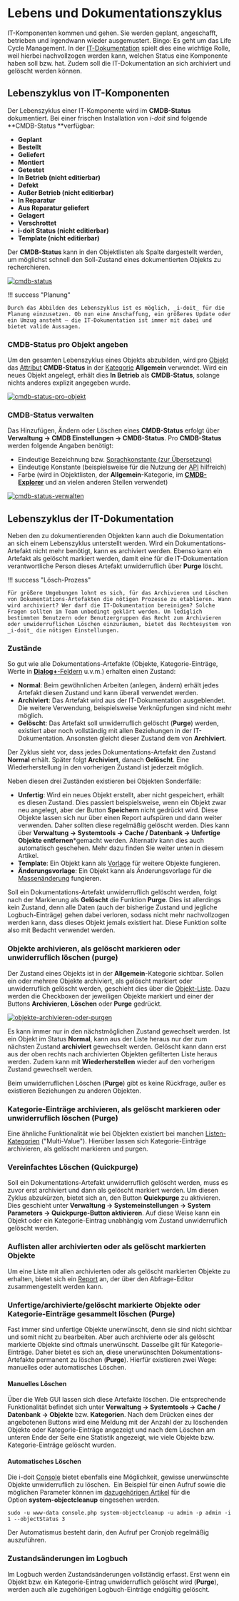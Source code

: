 # Lebens und Dokumentationszyklus

IT-Komponenten kommen und gehen. Sie werden geplant, angeschafft, betrieben und irgendwann wieder ausgemustert. Bingo: Es geht um das Life Cycle Management. In der [IT-Dokumentation](../glossar.md) spielt dies eine wichtige Rolle, weil hierbei nachvollzogen werden kann, welchen Status eine Komponente haben soll bzw. hat. Zudem soll die IT-Dokumentation an sich archiviert und gelöscht werden können.

Lebenszyklus von IT-Komponenten
-------------------------------

Der Lebenszyklus einer IT-Komponente wird im **CMDB-Status** dokumentiert. Bei einer frischen Installation von _i-doit_ sind folgende **CMDB-Status **verfügbar:

*   **Geplant**
*   **Bestellt**
*   **Geliefert**
*   **Montiert**
*   **Getestet**
*   **In Betrieb (nicht editierbar)**
*   **Defekt**
*   **Außer Betrieb (nicht editierbar)**
*   **In Reparatur**
*   **Aus Reparatur geliefert**
*   **Gelagert**
*   **Verschrottet**
*   **i-doit Status (nicht editierbar)**
*   **Template (nicht editierbar)**

Der **CMDB-Status** kann in den Objektlisten als Spalte dargestellt werden, um möglichst schnell den Soll-Zustand eines dokumentierten Objekts zu recherchieren.

[![cmdb-status](../assets/images/grundlagen/lebens-und-dokumentationszyklus/1-lud.png)](../assets/images/grundlagen/lebens-und-dokumentationszyklus/1-lud.png)

!!! success "Planung"

    Durch das Abbilden des Lebenszyklus ist es möglich, _i-doit_ für die Planung einzusetzen. Ob nun eine Anschaffung, ein größeres Update oder ein Umzug ansteht – die IT-Dokumentation ist immer mit dabei und bietet valide Aussagen.

### CMDB-Status pro Objekt angeben

Um den gesamten Lebenszyklus eines Objekts abzubilden, wird pro [Objekt](../glossar.md) das [Attribut](../glossar.md) **CMDB-Status** in der [Kategorie](../glossar.md) **Allgemein** verwendet. Wird ein neues Objekt angelegt, erhält dies **In Betrieb** als **CMDB-Status**, solange nichts anderes explizit angegeben wurde.

[![cmdb-status-pro-objekt](../assets/images/grundlagen/lebens-und-dokumentationszyklus/2-lud.png)](../assets/images/grundlagen/lebens-und-dokumentationszyklus/2-lud.png)

### CMDB-Status verwalten

Das Hinzufügen, Ändern oder Löschen eines **CMDB-Status** erfolgt über **Verwaltung → CMDB Einstellungen → CMDB-Status**. Pro **CMDB-Status** werden folgende Angaben benötigt:
<!---Todo: Fixme--->
*   Eindeutige Bezeichnung bzw. [Sprachkonstante (zur Übersetzung)](/pages/viewpage.action?pageId=37781507)
*   Eindeutige Konstante (beispielsweise für die Nutzung der [API](/pages/viewpage.action?pageId=7831613) hilfreich)
*   Farbe (wird in Objektlisten, der **Allgemein**\-Kategorie, im [**CMDB-Explorer**](/display/de/CMDB-Explorer) und an vielen anderen Stellen verwendet)

[![cmdb-status-verwalten](../assets/images/grundlagen/lebens-und-dokumentationszyklus/3-lud.png)](../assets/images/grundlagen/lebens-und-dokumentationszyklus/3-lud.png)

Lebenszyklus der IT-Dokumentation
---------------------------------

Neben den zu dokumentierenden Objekten kann auch die Dokumentation an sich einem Lebenszyklus unterstellt werden. Wird ein Dokumentations-Artefakt nicht mehr benötigt, kann es archiviert werden. Ebenso kann ein Artefakt als gelöscht markiert werden, damit eine für die IT-Dokumentation verantwortliche Person dieses Artefakt unwiderruflich über **Purge** löscht.

!!! success "Lösch-Prozess"

    Für größere Umgebungen lohnt es sich, für das Archivieren und Löschen von Dokumentations-Artefakten die nötigen Prozesse zu etablieren. Wann wird archiviert? Wer darf die IT-Dokumentation bereinigen? Solche Fragen sollten im Team unbedingt geklärt werden. Um lediglich bestimmten Benutzern oder Benutzergruppen das Recht zum Archivieren oder unwiderruflichen Löschen einzuräumen, bietet das Rechtesystem von _i-doit_ die nötigen Einstellungen.

### Zustände

So gut wie alle Dokumentations-Artefakte (Objekte, Kategorie-Einträge, Werte in [**Dialog+**\-Feldern](dialog-admin.md) u.v.m.) erhalten einen Zustand:

*   **Normal**: Beim gewöhnlichen Arbeiten (anlegen, ändern) erhält jedes Artefakt diesen Zustand und kann überall verwendet werden.
*   **Archiviert**: Das Artefakt wird aus der IT-Dokumentation ausgeblendet. Die weitere Verwendung, beispielsweise Verknüpfungen sind nicht mehr möglich.
*   **Gelöscht**: Das Artefakt soll unwiderruflich gelöscht (**Purge**) werden, existiert aber noch vollständig mit allen Beziehungen in der IT-Dokumentation. Ansonsten gleicht dieser Zustand dem von **Archiviert**.

Der Zyklus sieht vor, dass jedes Dokumentations-Artefakt den Zustand **Normal** erhält. Später folgt **Archiviert**, danach **Gelöscht**. Eine Wiederherstellung in den vorherigen Zustand ist jederzeit möglich.

Neben diesen drei Zuständen existieren bei Objekten Sonderfälle:
<!---Todo: Fixme--->
*   **Unfertig**: Wird ein neues Objekt erstellt, aber nicht gespeichert, erhält es diesen Zustand. Dies passiert beispielsweise, wenn ein Objekt zwar neu angelegt, aber der Button **Speichern** nicht gedrückt wird. Diese Objekte lassen sich nur über einen Report aufspüren und dann weiter verwenden. Daher sollten diese regelmäßig gelöscht werden. Dies kann über **Verwaltung → Systemtools → Cache / Datenbank → Unfertige Objekte entfernen***gemacht werden. Alternativ kann dies auch automatisch geschehen. Mehr dazu finden Sie weiter unten in diesem Artikel.
*   **Template**: Ein Objekt kann als [Vorlage](/display/de/Templates) für weitere Objekte fungieren.
*   **Änderungsvorlage**: Ein Objekt kann als Änderungsvorlage für die [Massenänderung](/pages/viewpage.action?pageId=20250697) fungieren.

Soll ein Dokumentations-Artefakt unwiderruflich gelöscht werden, folgt nach der Markierung als **Gelöscht** die Funktion **Purge**. Dies ist allerdings kein Zustand, denn alle Daten (auch der bisherige Zustand und jegliche Logbuch-Einträge) gehen dabei verloren, sodass nicht mehr nachvollzogen werden kann, dass dieses Objekt jemals existiert hat. Diese Funktion sollte also mit Bedacht verwendet werden.

### Objekte archivieren, als gelöscht markieren oder unwiderruflich löschen (purge)

Der Zustand eines Objekts ist in der **Allgemein**\-Kategorie sichtbar. Sollen ein oder mehrere Objekte archiviert, als gelöscht markiert oder unwiderruflich gelöscht werden, geschieht dies über die [Objekt-Liste](objekt-liste/index.md). Dazu werden die Checkboxen der jeweiligen Objekte markiert und einer der Buttons **Archivieren**, **Löschen** oder **Purge** gedrückt.

[![objekte-archivieren-oder-purgen](../assets/images/grundlagen/lebens-und-dokumentationszyklus/4-lud.png)](../assets/images/grundlagen/lebens-und-dokumentationszyklus/4-lud.png)

Es kann immer nur in den nächstmöglichen Zustand gewechselt werden. Ist ein Objekt im Status **Normal**, kann aus der Liste heraus nur der zum nächsten Zustand **archiviert** gewechselt werden. Gelöscht kann dann erst aus der oben rechts nach archivierten Objekten gefilterten Liste heraus werden. Zudem kann mit **Wiederherstellen** wieder auf den vorherigen Zustand gewechselt werden.

  

Beim unwiderruflichen Löschen (**Purge**) gibt es keine Rückfrage, außer es existieren Beziehungen zu anderen Objekten.

### Kategorie-Einträge archivieren, als gelöscht markieren oder unwiderruflich löschen (Purge)

Eine ähnliche Funktionalität wie bei Objekten existiert bei manchen [Listen-Kategorien](../glossar.md) ("Multi-Value"). Hierüber lassen sich Kategorie-Einträge archivieren, als gelöscht markieren und purgen.

### Vereinfachtes Löschen (Quickpurge)

Soll ein Dokumentations-Artefakt unwiderruflich gelöscht werden, muss es zuvor erst archiviert und dann als gelöscht markiert werden. Um diesen Zyklus abzukürzen, bietet sich an, den Button **Quickpurge** zu aktivieren. Dies geschieht unter **Verwaltung → Systemeinstellungen → System Parameters → Quickpurge-Button aktivieren**. Auf diese Weise kann ein Objekt oder ein Kategorie-Eintrag unabhängig vom Zustand unwiderruflich gelöscht werden.

### Auflisten aller archivierten oder als gelöscht markierten Objekte
<!---Todo: Fixme--->
Um eine Liste mit allen archivierten oder als gelöscht markierten Objekte zu erhalten, bietet sich ein [Report](/display/de/Report+Manager) an, der über den Abfrage-Editor zusammengestellt werden kann.

### Unfertige/archivierte/gelöscht markierte Objekte oder Kategorie-Einträge gesammelt löschen (Purge)

Fast immer sind unfertige Objekte unerwünscht, denn sie sind nicht sichtbar und somit nicht zu bearbeiten. Aber auch archivierte oder als gelöscht markierte Objekte sind oftmals unerwünscht. Dasselbe gilt für Kategorie-Einträge. Daher bietet es sich an, diese unerwünschten Dokumentations-Artefakte permanent zu löschen (**Purge**). Hierfür existieren zwei Wege: manuelles oder automatisches Löschen.

#### Manuelles Löschen

Über die Web GUI lassen sich diese Artefakte löschen. Die entsprechende Funktionalität befindet sich unter **Verwaltung → Systemtools → Cache / Datenbank → Objekte** bzw. **Kategorien**. Nach dem Drücken eines der angebotenen Buttons wird eine Meldung mit der Anzahl der zu löschenden Objekte oder Kategorie-Einträge angezeigt und nach dem Löschen am unteren Ende der Seite eine Statistik angezeigt, wie viele Objekte bzw. Kategorie-Einträge gelöscht wurden.

#### Automatisches Löschen
<!---Todo: Fixme--->
Die i-doit [Console](/display/de/Console) bietet ebenfalls eine Möglichkeit, gewisse unerwünschte Objekte unwiderruflich zu löschen.  Ein Beispiel für einen Aufruf sowie die möglichen Parameter können im [dazugehörigen Artikel](/display/de/Optionen+und+Parameter+der+Console) für die Option **system-objectcleanup** eingesehen werden.

    sudo -u www-data console.php system-objectcleanup -u admin -p admin -i 1 --objectStatus 3

Der Automatismus besteht darin, den Aufruf per Cronjob regelmäßig auszuführen.

### Zustandsänderungen im Logbuch

Im Logbuch werden Zustandsänderungen vollständig erfasst. Erst wenn ein Objekt bzw. ein Kategorie-Eintrag unwiderruflich gelöscht wird (**Purge**), werden auch alle zugehörigen Logbuch-Einträge endgültig gelöscht.